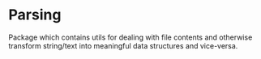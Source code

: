 # Parsing

Package which contains utils for dealing with file contents and otherwise transform string/text into meaningful data structures and vice-versa.